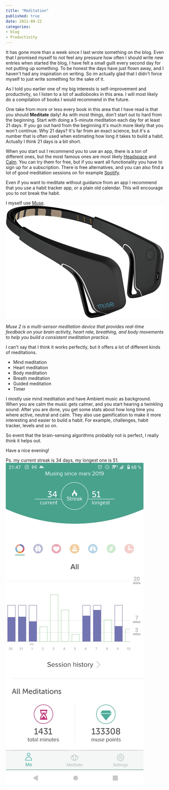 ```yaml
---
title: "Meditation"
published: true
date: 2021-09-22
categories:
- blog
- Productivity
---
```

It has gone more than a week since I last wrote something on the blog.
Even that I promised myself to not feel any pressure how often I should write new entries when started the blog, I have felt a small guilt every second day for not putting up something.
To be honest the days have just flown away, and I haven't had any inspiration on writing.
So im actually glad that I didn't force myself to just write something for the sake of it.

As I told you earlier one of my big interests is self-improvement and productivity, so I listen to a lot of audiobooks in this area.
I will most likely do a compilation of books I would recommend in the future.

One take from more or less every book in this area that I have read is that you should **Meditate** daily!
As with most things, don't start out to hard from the beginning. Start with doing a 5-minute meditation each day for at least 21 days.
If you go out hard from the beginning it's much more likely that you won't continue.
Why 21 days? It's far from an exact science, but it's a number that is often used when estimating how long it takes to build a habit.
Actually I think 21 days is a bit short.

When you start out I recommend you to use an app, there is a ton of different ones, but the most famous ones are most likely [Headspace](https://www.headspace.com/) and [Calm](https://www.calm.com/).
You can try them for free, but if you want all functionality you have to sign up for a subscription.
There is free alternatives, and you can also find a lot of good meditation sessions on for example [Spotify](wwww.spotify.com).

Even if you want to meditate without guidance from an app I recommend that you use a habit tracker app, or a plain old calendar.
This will encourage you to not break the habit.

I myself use [Muse](https://choosemuse.com/).
![Muse](/assets/images/muse.jpg)

*Muse 2 is a multi-sensor meditation device that provides real-time feedback on your brain activity, heart rate, breathing, and body movements to help you build a consistent meditation practice.*

I can't say that I think it works perfectly, but it offers a lot of different kinds of meditations.
* Mind meditation
* Heart meditation
* Body meditation
* Breath meditation
* Guided meditation
* Timer

I mostly use mind meditation and have Ambient music as background.
When you are calm the music gets calmer, and you start hearing a twinkling sound.
After you are done, you get some stats about how long time you where active, neutral and calm.
They also use gamification to make it more interesting and easier to build a habit.
For example, challenges, habit tracker, levels and so on.

So event that the brain-sensing algorithms probably not is perfect, I really think it helps out.

Have a nice evening!

Ps. my current streak is 34 days, my longest one is 51.
![Streak](/assets/images/streak.jpg)
